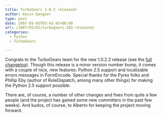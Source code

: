 ```yaml
---
title: TurboGears 1.0.2 released!
author: Kevin Dangoor
type: post
date: 2007-05-03T03:43:45+00:00
url: /2007/05/02/turbogears-102-released/
categories:
  - Python
  - TurboGears

---
```

Congrats to the TurboGears team for the new 1.0.2.2 release (see the [full changelog][1]). Though this release is a minor version number bump, it comes with a couple of nice, new features: Python 2.5 support and localizable errors messages in FormEncode. Special thanks for the Pyrex folks and Phillip Eby (author of RuleDispatch, among many other things) for making the Python 2.5 support possible.

There are, of course, a number of other changes and fixes from quite a few people (and the project has gained some new committers in the past few weeks). And kudos, of course, to Alberto for keeping the project moving forward.

 [1]: http://www.turbogears.org/about/changelog.html